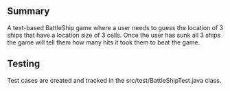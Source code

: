 ## Summary
A text-based BattleShip game where a user needs to guess the location 
of 3 ships that have a location size of 3 cells. Once the user has sunk all 3 
ships the game will tell them how many hits it took them to beat the game. 

## Testing
Test cases are created and tracked in the src/test/BattleShipTest.java class.